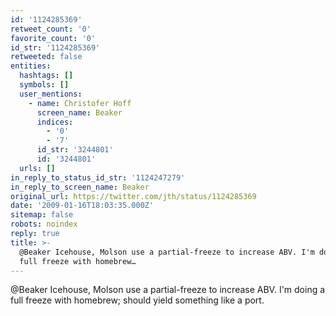 ```yaml
---
id: '1124285369'
retweet_count: '0'
favorite_count: '0'
id_str: '1124285369'
retweeted: false
entities:
  hashtags: []
  symbols: []
  user_mentions:
    - name: Christofer Hoff
      screen_name: Beaker
      indices:
        - '0'
        - '7'
      id_str: '3244801'
      id: '3244801'
  urls: []
in_reply_to_status_id_str: '1124247279'
in_reply_to_screen_name: Beaker
original_url: https://twitter.com/jth/status/1124285369
date: '2009-01-16T18:03:35.000Z'
sitemap: false
robots: noindex
reply: true
title: >-
  @Beaker Icehouse, Molson use a partial-freeze to increase ABV. I'm doing a
  full freeze with homebrew…
---
```


@Beaker Icehouse, Molson use a partial-freeze to increase ABV. I'm doing a full freeze with homebrew; should yield something like a port.
